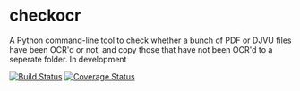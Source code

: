 # checkocr
A Python command-line tool to check whether a bunch of PDF or DJVU files have been OCR'd or not, and copy those that have not been OCR'd to a seperate folder.
In development

[![Build Status](https://travis-ci.org/lendenmc/checkocr.svg?branch=master)](https://travis-ci.org/lendenmc/checkocr)
[![Coverage Status](https://coveralls.io/repos/lendenmc/checkocr/badge.svg)](https://coveralls.io/r/lendenmc/checkocr)
